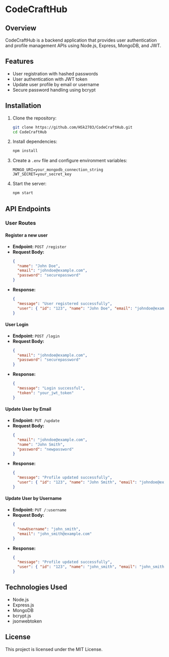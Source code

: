 # CodeCraftHub

## Overview
CodeCraftHub is a backend application that provides user authentication and profile management APIs using Node.js, Express, MongoDB, and JWT.

## Features
- User registration with hashed passwords
- User authentication with JWT token
- Update user profile by email or username
- Secure password handling using bcrypt

## Installation
1. Clone the repository:
   ```bash
   git clone https://github.com/HSk2703/CodeCraftHub.git
   cd CodeCraftHub
   ```
2. Install dependencies:
   ```bash
   npm install
   ```
3. Create a `.env` file and configure environment variables:
   ```
   MONGO_URI=your_mongodb_connection_string
   JWT_SECRET=your_secret_key
   ```
4. Start the server:
   ```bash
   npm start
   ```

## API Endpoints

### User Routes

#### Register a new user
- **Endpoint:** `POST /register`
- **Request Body:**
  ```json
  {
    "name": "John Doe",
    "email": "johndoe@example.com",
    "password": "securepassword"
  }
  ```
- **Response:**
  ```json
  {
    "message": "User registered successfully",
    "user": { "id": "123", "name": "John Doe", "email": "johndoe@example.com" }
  }
  ```

#### User Login
- **Endpoint:** `POST /login`
- **Request Body:**
  ```json
  {
    "email": "johndoe@example.com",
    "password": "securepassword"
  }
  ```
- **Response:**
  ```json
  {
    "message": "Login successful",
    "token": "your_jwt_token"
  }
  ```

#### Update User by Email
- **Endpoint:** `PUT /update`
- **Request Body:**
  ```json
  {
    "email": "johndoe@example.com",
    "name": "John Smith",
    "password": "newpassword"
  }
  ```
- **Response:**
  ```json
  {
    "message": "Profile updated successfully",
    "user": { "id": "123", "name": "John Smith", "email": "johndoe@example.com" }
  }
  ```

#### Update User by Username
- **Endpoint:** `PUT /:username`
- **Request Body:**
  ```json
  {
    "newUsername": "john_smith",
    "email": "john_smith@example.com"
  }
  ```
- **Response:**
  ```json
  {
    "message": "Profile updated successfully",
    "user": { "id": "123", "name": "john_smith", "email": "john_smith@example.com" }
  }
  ```

## Technologies Used
- Node.js
- Express.js
- MongoDB
- bcrypt.js
- jsonwebtoken

## License
This project is licensed under the MIT License.


